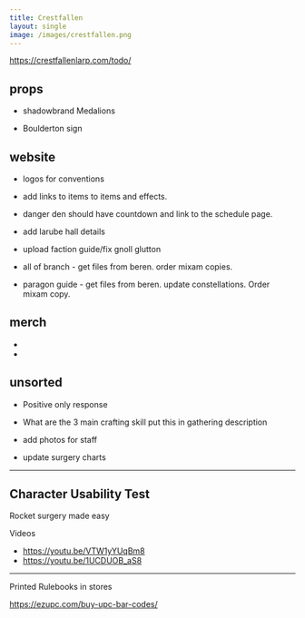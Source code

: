 ```yaml
---
title: Crestfallen
layout: single
image: /images/crestfallen.png
---
```


https://crestfallenlarp.com/todo/

## props

- shadowbrand Medalions

- Boulderton sign

## website

- logos for conventions

- add links to items to items and effects. 

- danger den should have countdown and link to the schedule page.

- add larube hall details 

- upload faction guide/fix gnoll glutton

- all of branch  - get files from beren. order mixam copies. 

- paragon guide - get files from beren. update constellations. Order mixam copy.

## merch

- 

- 

## unsorted

- Positive only response 

- What are the 3 main crafting skill put this in gathering description 

- add photos for staff

- update surgery charts

---

## Character Usability Test 

Rocket surgery made easy

Videos 

- https://youtu.be/VTW1yYUqBm8
- https://youtu.be/1UCDUOB_aS8

---

Printed Rulebooks in stores

https://ezupc.com/buy-upc-bar-codes/



